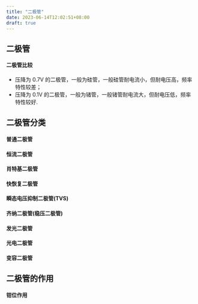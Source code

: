 ```yaml
---
title: "二极管"
date: 2023-06-14T12:02:51+08:00
draft: true
---
```


## 二极管
#### 二极管比较
- 压降为 0.7V 的二极管，一般为硅管，一般硅管耐电流小，但耐电压高，频率特性较差；
- 压降为 0.1V 的二极管，一般为锗管，一般锗管耐电流大，但耐电压低，频率特性较好.

## 二极管分类
#### 普通二极管
#### 恒流二极管
#### 肖特基二极管
#### 快恢复二极管
#### 瞬态电压抑制二极管(TVS)
#### 齐纳二极管(稳压二极管)
#### 发光二极管
#### 光电二极管
#### 变容二极管


## 二极管的作用
#### 钳位作用
#### 

